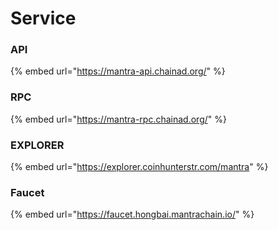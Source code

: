 # Service

### API



{% embed url="https://mantra-api.chainad.org/" %}

### RPC



{% embed url="https://mantra-rpc.chainad.org/" %}

### EXPLORER



{% embed url="https://explorer.coinhunterstr.com/mantra" %}

### Faucet



{% embed url="https://faucet.hongbai.mantrachain.io/" %}

